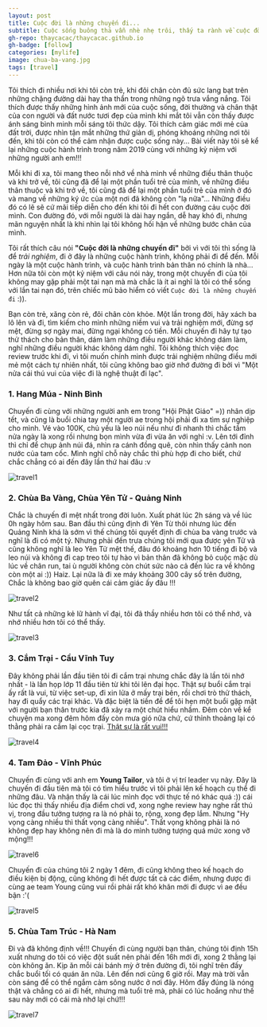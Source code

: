 ```yaml
---
layout: post
title: Cuộc đời là những chuyến đi...
subtitle: Cuộc sống buông thả vẫn nhè nhẹ trôi, thấy ta rành về cuộc đời nhưng chỉ bập bẹ thôi.
gh-repo: thaycacac/thaycacac.github.io
gh-badge: [follow]
categories: [mylife]
image: chua-ba-vang.jpg
tags: [travel]
---
```


Tôi thích đi nhiều nơi khi tôi còn trẻ, khi đôi chân còn đủ sức lang bạt trên những chặng đường dài hay tha thẩn trong những ngõ trưa vắng nắng. Tôi thích được thấy những hình ảnh mới của cuộc sống, đời thường và chân thật của con người và đất nước tươi đẹp của mình khi mắt tôi vẫn còn thấy được ánh sáng bình minh mỗi sáng tôi thức dậy. Tôi thích cảm giác mới mẻ của đất trời, được nhìn tận mắt những thứ giản dị, phóng khoáng những nơi tôi đến, khi tôi còn có thể cảm nhận được cuộc sống này... Bài viết này tôi sẽ kể lại những cuộc hành trình trong năm 2019 cùng với những kỷ niệm với những người anh em!!!

Mỗi khi đi xa, tôi mang theo nỗi nhớ về nhà mình về những điều thân thuộc và khi trở về, tôi cũng đã để lại một phần tuổi trẻ của mình, về những điều thân thuộc và khi trở về, tôi cũng đã để lại một phần tuổi trẻ của mình ở đó và mang về những ký ức của một nơi đã không còn "lạ nữa"... Những điều đó có lẽ sẽ cứ mãi tiếp diễn cho đến khi tôi đi hết con đường cảu cuộc đời mình. Con đường đó, với mỗi người là dài hay ngắn, dễ hay khó đi, nhưng mãn nguyện nhất là khi nhìn lại tôi không hối hận về những bước chân của mình.

Tôi rất thích câu nói **"Cuộc đời là những chuyến đi"** bởi vì với tôi thì sống là để _trải nghiệm_, đi ở đây là những cuộc hành trình, không phải đi để đến. Mỗi ngày là một cuộc hành trình, và cuộc hành trình bản thân nó chính là nhà... Hơn nữa tôi còn một kỷ niệm với câu nói này, trong một chuyến đi của tôi không may gặp phải một tai nạn mà mà chắc là ít ai nghĩ là tôi có thể sống với lần tai nạn đó, trên chiếc mũ bảo hiểm có viết `Cuộc đời là những chuyến đi` :)).

Bạn còn trẻ, xăng còn rẻ, đôi chân còn khỏe. Một lần trong đời, hãy xách ba lô lên và đi, tìm kiếm cho mình những niềm vui và trải nghiệm mới, đừng sợ mệt, đừng sợ ngày mai, đừng ngại không có tiền. Mỗi chuyến đi hãy tự tạo thử thách cho bản thân, dám làm những điều người khác không dám làm, nghĩ những điều người khác không dám nghĩ. Tôi không thích việc đọc review trước khi đi, vì tôi muốn chính mình được trải nghiệm những điều mới mẻ một cách tự nhiên nhất, tôi cũng không bao giờ nhớ đường đi bởi vì "Một nửa cái thú vui của việc đi là nghệ thuật đi lạc".

### 1. Hang Múa - Ninh Bình

Chuyến đi cùng với những người anh em trong "Hội Phật Giáo" =)) nhân dịp tết, và cũng là buổi chia tay một người ae trong hội phải đi xa tìm sự nghiệp cho mình. Vé vào 100K, chủ yếu là leo núi nếu như đi nhanh thì chắc tầm nửa ngày là xong rồi nhưng bọn mình vừa đi vừa ăn với nghỉ :v. Lên tới đỉnh thì chỉ để chụp ảnh núi đá, nhìn ra cánh đồng quê, còn nhìn thấy cảnh non nước của tam cốc. Mình nghĩ chỗ này chắc thì phù hợp đi cho biết, chứ chắc chẳng có ai đến đây lần thứ hai đâu :v

![travel1](/assets/img/travel-1.jpg)

### 2. Chùa Ba Vàng, Chùa Yên Tử - Quảng Ninh

Chắc là chuyến đi mệt nhất trong đời luôn. Xuất phát lúc 2h sáng và về lúc 0h ngày hôm sau. Ban đầu thì cũng định đi Yên Từ thôi nhưng lúc đến Quảng Ninh khá là sớm vì thế chúng tôi quyết định đi chùa ba vàng trước và nghĩ là đi có một tý. Nhưng phải đến trưa chúng tôi mới qua được yên Tử và cũng không nghĩ là leo Yên Tử mệt thế, đâu đó khoảng hơn 10 tiếng đi bộ và leo núi và không đi cap treo tôi tự hào vì bản thân đã không bỏ cuộc mặc dù lúc về chân run, tai ù người không còn chút sức nào cả đến lúc ra về không còn một ai :)) Haiz. Lại nữa là đi xe máy khoảng 300 cây số trên đường, Chắc là không bao giờ quên cái cảm giác ấy đâu !!!

![travel2](/assets/img/travel-2.jpg)

Như tất cả những kẻ lữ hành vĩ đại, tôi đã thầy nhiều hơn tôi có thể nhớ, và nhớ nhiều hơn tôi có thể thấy.

![travel3](/assets/img/travel-3.jpg)

### 3. Cắm Trại - Cầu Vĩnh Tuy

Đây không phải lần đầu tiên tôi đi cắm trại nhưng chắc đây là lần tôi nhớ nhất - là lần họp lớp 11 đầu tiên từ khi tôi lên đại học. Thật sự buổi cắm trại ấy rất là vui, từ việc set-up, đi xin lửa ở mấy trại bên, rồi chơi trò thử thách, hay đi quẩy các trại khác. Và đặc biệt là tiền đề để tôi hẹn một buổi gặp mặt với người bạn thân trước kia đã xảy ra một chút hiểu nhầm. Đêm còn về kể chuyện ma xong đêm hôm đấy còn mưa gió nữa chứ, cứ thỉnh thoảng lại có thằng phải ra cắm lại cọc trại. [Thật sự là rất vui!!!](https://youtu.be/WfYmfVHc7-8)

![travel4](/assets/img/travel-4.jpg)

### 4. Tam Đảo - Vĩnh Phúc

Chuyến đi cùng với anh em **Young Tailor**, và tôi ở vị trí leader vụ này. Đây là chuyến đi đầu tiên mà tôi có tìm hiểu trước vì tôi phải lên kế hoạch cụ thể đi những đâu. Và nhận thấy là cái lúc mình đọc với thực tế nó khác quá :)) cái lúc đọc thì thấy nhiều địa điểm chơi vđ, xong nghe review hay nghe rất thú vị, trong đầu tưởng tượng ra là nó phải to, rộng, xong đẹp lắm. Nhưng "Hy vọng càng nhiều thì thất vọng càng nhiều". Thất vọng không phải là nó không đẹp hay không nên đi mà là do mình tưởng tượng quá mức xong vỡ mộng!!!

![travel6](/assets/img/travel-6.jpg)

Chuyến đi của chúng tôi 2 ngày 1 đêm, đi cũng không theo kế hoạch do điều kiện bị động, cũng không đi hết được tất cả các điểm, nhưng được đi cùng ae team Young cũng vui rồi phải rất khó khăn mới đi được vì ae đều bận :'(

![travel5](/assets/img/travel-5.jpg)

### 5. Chùa Tam Trúc - Hà Nam

Đi và đã không định về!!! Chuyến đi cùng người bạn thân, chúng tôi định 15h xuất nhưng do tôi có việc đột suất nên phải đến 16h mới đi, xong 2 thằng lại còn không ăn. Kịp ăn mỗi cái bánh mỳ ở trên đường đi, tôi nghĩ trên đấy chắc buổi tối có quán ăn nữa. Lên đến nơi cũng 6 giờ rồi. May mà trời vẫn còn sáng để có thể ngắm cảm sông nước ở nơi đây. Hôm đấy đúng là nóng thật và chẳng có ai đi hết, nhưng mà tuổi trẻ mà, phải có lúc hoắng như thế sau này mới có cái mà nhớ lại chứ!!!

![travel7](/assets/img/travel-7.jpg)
